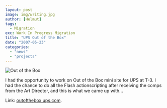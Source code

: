 ```yaml
---
layout: post
image: img/writing.jpg
author: [Helmut]
tags:
  - Migration
exc: Work In Progress Migration
title: "UPS Out of the Box"
date: "2007-05-23"
categories: 
  - "news"
  - "projects"
---
```


![Out of the Box](images/ups_outofthebox.jpg "Out of the Box")

I had the opportunity to work on Out of the Box mini site for UPS at T-3. I had the chance to do all the Flash actionscripting after receiving the comps from the Art Director, and this is what we came up with...

Link: [outofthebox.ups.com](http://outofthebox.ups.com "UPS: Out of the Box").
